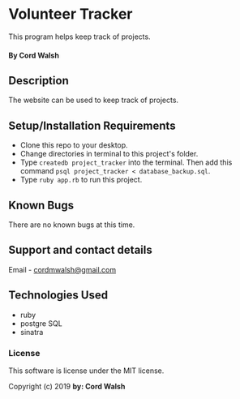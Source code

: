 # Volunteer Tracker

This program helps keep track of projects.

#### By Cord Walsh

## Description

The website can be used to keep track of projects.

## Setup/Installation Requirements

* Clone this repo to your desktop.
* Change directories in terminal to this project's folder.
* Type `createdb project_tracker` into the terminal. Then add this command `psql project_tracker < database_backup.sql`.
* Type `ruby app.rb` to run this project.


## Known Bugs

There are no known bugs at this time.

## Support and contact details

Email - cordmwalsh@gmail.com


## Technologies Used

* ruby
* postgre SQL
* sinatra

### License

This software is license under the MIT license.

Copyright (c) 2019 **by: Cord Walsh**
